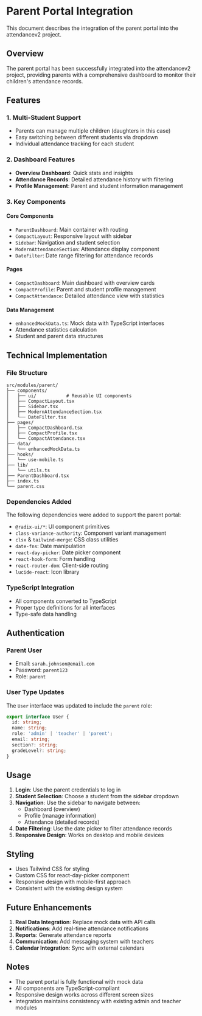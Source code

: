 # Parent Portal Integration

This document describes the integration of the parent portal into the attendancev2 project.

## Overview

The parent portal has been successfully integrated into the attendancev2 project, providing parents with a comprehensive dashboard to monitor their children's attendance records.

## Features

### 1. Multi-Student Support
- Parents can manage multiple children (daughters in this case)
- Easy switching between different students via dropdown
- Individual attendance tracking for each student

### 2. Dashboard Features
- **Overview Dashboard**: Quick stats and insights
- **Attendance Records**: Detailed attendance history with filtering
- **Profile Management**: Parent and student information management

### 3. Key Components

#### Core Components
- `ParentDashboard`: Main container with routing
- `CompactLayout`: Responsive layout with sidebar
- `Sidebar`: Navigation and student selection
- `ModernAttendanceSection`: Attendance display component
- `DateFilter`: Date range filtering for attendance records

#### Pages
- `CompactDashboard`: Main dashboard with overview cards
- `CompactProfile`: Parent and student profile management
- `CompactAttendance`: Detailed attendance view with statistics

#### Data Management
- `enhancedMockData.ts`: Mock data with TypeScript interfaces
- Attendance statistics calculation
- Student and parent data structures

## Technical Implementation

### File Structure
```
src/modules/parent/
├── components/
│   ├── ui/           # Reusable UI components
│   ├── CompactLayout.tsx
│   ├── Sidebar.tsx
│   ├── ModernAttendanceSection.tsx
│   └── DateFilter.tsx
├── pages/
│   ├── CompactDashboard.tsx
│   ├── CompactProfile.tsx
│   └── CompactAttendance.tsx
├── data/
│   └── enhancedMockData.ts
├── hooks/
│   └── use-mobile.ts
├── lib/
│   └── utils.ts
├── ParentDashboard.tsx
├── index.ts
└── parent.css
```

### Dependencies Added
The following dependencies were added to support the parent portal:

- `@radix-ui/*`: UI component primitives
- `class-variance-authority`: Component variant management
- `clsx` & `tailwind-merge`: CSS class utilities
- `date-fns`: Date manipulation
- `react-day-picker`: Date picker component
- `react-hook-form`: Form handling
- `react-router-dom`: Client-side routing
- `lucide-react`: Icon library

### TypeScript Integration
- All components converted to TypeScript
- Proper type definitions for all interfaces
- Type-safe data handling

## Authentication

### Parent User
- Email: `sarah.johnson@email.com`
- Password: `parent123`
- Role: `parent`

### User Type Updates
The `User` interface was updated to include the `parent` role:
```typescript
export interface User {
  id: string;
  name: string;
  role: 'admin' | 'teacher' | 'parent';
  email: string;
  section?: string;
  gradeLevel?: string;
}
```

## Usage

1. **Login**: Use the parent credentials to log in
2. **Student Selection**: Choose a student from the sidebar dropdown
3. **Navigation**: Use the sidebar to navigate between:
   - Dashboard (overview)
   - Profile (manage information)
   - Attendance (detailed records)
4. **Date Filtering**: Use the date picker to filter attendance records
5. **Responsive Design**: Works on desktop and mobile devices

## Styling

- Uses Tailwind CSS for styling
- Custom CSS for react-day-picker component
- Responsive design with mobile-first approach
- Consistent with the existing design system

## Future Enhancements

1. **Real Data Integration**: Replace mock data with API calls
2. **Notifications**: Add real-time attendance notifications
3. **Reports**: Generate attendance reports
4. **Communication**: Add messaging system with teachers
5. **Calendar Integration**: Sync with external calendars

## Notes

- The parent portal is fully functional with mock data
- All components are TypeScript-compliant
- Responsive design works across different screen sizes
- Integration maintains consistency with existing admin and teacher modules 